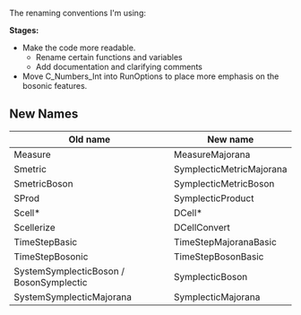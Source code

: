 The renaming conventions I'm using:

**Stages:**
 - Make the code more readable.
    - Rename certain functions and variables
    - Add documentation and clarifying comments
 - Move C_Numbers_Int into RunOptions to place more emphasis on the bosonic features.

## New Names 

 Old name | New name
---|---
Measure | MeasureMajorana
Smetric | SymplecticMetricMajorana
SmetricBoson | SymplecticMetricBoson
SProd | SymplecticProduct
Scell* | DCell*
Scellerize | DCellConvert
TimeStepBasic | TimeStepMajoranaBasic
TimeStepBosonic | TimeStepBosonBasic
SystemSymplecticBoson / BosonSymplectic | SymplecticBoson
SystemSymplecticMajorana | SymplecticMajorana